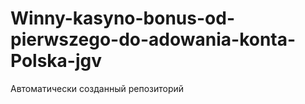 # Winny-kasyno-bonus-od-pierwszego-do-adowania-konta-Polska-jgv
Автоматически созданный репозиторий
